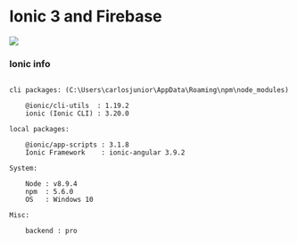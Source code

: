 # Ionic 3 and Firebase

![](https://www.filepicker.io/api/file/1C6XLcWkT8iF9Qrn6j1U)

### Ionic info
```

cli packages: (C:\Users\carlosjunior\AppData\Roaming\npm\node_modules)

    @ionic/cli-utils  : 1.19.2
    ionic (Ionic CLI) : 3.20.0

local packages:

    @ionic/app-scripts : 3.1.8
    Ionic Framework    : ionic-angular 3.9.2

System:

    Node : v8.9.4
    npm  : 5.6.0
    OS   : Windows 10

Misc:

    backend : pro

```


